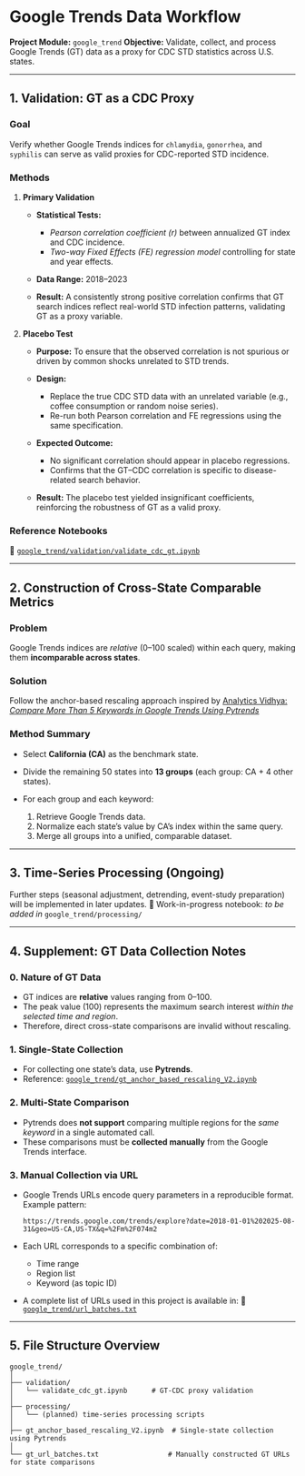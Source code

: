 # **Google Trends Data Workflow**

**Project Module:** `google_trend`
**Objective:** Validate, collect, and process Google Trends (GT) data as a proxy for CDC STD statistics across U.S. states.

---

## **1. Validation: GT as a CDC Proxy**

### **Goal**

Verify whether Google Trends indices for `chlamydia`, `gonorrhea`, and `syphilis` can serve as valid proxies for CDC-reported STD incidence.

### **Methods**

1. **Primary Validation**

   * **Statistical Tests:**

     * *Pearson correlation coefficient (r)* between annualized GT index and CDC incidence.
     * *Two-way Fixed Effects (FE) regression model* controlling for state and year effects.
   * **Data Range:** 2018–2023
   * **Result:** A consistently strong positive correlation confirms that GT search indices reflect real-world STD infection patterns, validating GT as a proxy variable.

2. **Placebo Test**

   * **Purpose:** To ensure that the observed correlation is not spurious or driven by common shocks unrelated to STD trends.
   * **Design:**

     * Replace the true CDC STD data with an unrelated variable (e.g., coffee consumption or random noise series).
     * Re-run both Pearson correlation and FE regressions using the same specification.
   * **Expected Outcome:**

     * No significant correlation should appear in placebo regressions.
     * Confirms that the GT–CDC correlation is specific to disease-related search behavior.
   * **Result:** The placebo test yielded insignificant coefficients, reinforcing the robustness of GT as a valid proxy.

### **Reference Notebooks**

📄 [`google_trend/validation/validate_cdc_gt.ipynb`](google_trend/validation/validate_cdc_gt.ipynb)

---

## **2. Construction of Cross-State Comparable Metrics**

### **Problem**

Google Trends indices are *relative* (0–100 scaled) within each query, making them **incomparable across states**.

### **Solution**

Follow the anchor-based rescaling approach inspired by
[Analytics Vidhya: *Compare More Than 5 Keywords in Google Trends Using Pytrends*](https://medium.com/analytics-vidhya/compare-more-than-5-keywords-in-google-trends-search-using-pytrends-3462d6b5ad62)

### **Method Summary**

* Select **California (CA)** as the benchmark state.
* Divide the remaining 50 states into **13 groups** (each group: CA + 4 other states).
* For each group and each keyword:

  1. Retrieve Google Trends data.
  2. Normalize each state’s value by CA’s index within the same query.
  3. Merge all groups into a unified, comparable dataset.

---

## **3. Time-Series Processing (Ongoing)**

Further steps (seasonal adjustment, detrending, event-study preparation) will be implemented in later updates.
📄 Work-in-progress notebook: *to be added in* `google_trend/processing/`

---

## **4. Supplement: GT Data Collection Notes**

### **0. Nature of GT Data**

* GT indices are **relative** values ranging from 0–100.
* The peak value (100) represents the maximum search interest *within the selected time and region*.
* Therefore, direct cross-state comparisons are invalid without rescaling.

### **1. Single-State Collection**

* For collecting one state’s data, use **Pytrends**.
* Reference: [`google_trend/gt_anchor_based_rescaling_V2.ipynb`](google_trend/gt_anchor_based_rescaling_V2.ipynb)

### **2. Multi-State Comparison**

* Pytrends does **not support** comparing multiple regions for the *same keyword* in a single automated call.
* These comparisons must be **collected manually** from the Google Trends interface.

### **3. Manual Collection via URL**

* Google Trends URLs encode query parameters in a reproducible format.
  Example pattern:

  ```
  https://trends.google.com/trends/explore?date=2018-01-01%202025-08-31&geo=US-CA,US-TX&q=%2Fm%2F074m2
  ```
* Each URL corresponds to a specific combination of:

  * Time range
  * Region list
  * Keyword (as topic ID)
* A complete list of URLs used in this project is available in:
  📄 [`google_trend/url_batches.txt`](google_trend/url_batches.txt)

---

## **5. File Structure Overview**

```
google_trend/
│
├── validation/
│   └── validate_cdc_gt.ipynb      # GT-CDC proxy validation
│
├── processing/
│   └── (planned) time-series processing scripts
│
├── gt_anchor_based_rescaling_V2.ipynb  # Single-state collection using Pytrends
│
└── gt_url_batches.txt                 # Manually constructed GT URLs for state comparisons
```
